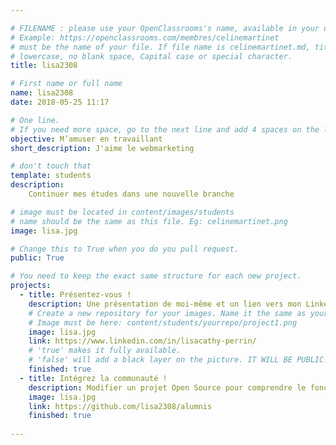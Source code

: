 ```yaml
---

# FILENAME : please use your OpenClassrooms's name, available in your url.
# Example: https://openclassrooms.com/membres/celinemartinet
# must be the name of your file. If file name is celinemartinet.md, title is celinemartinet.
# lowercase, no blank space, Capital case or special character.
title: lisa2308

# First name or full name
name: lisa2308
date: 2018-05-25 11:17

# One line.
# If you need more space, go to the next line and add 4 spaces on the left, as in 'description'.
objective: M’amuser en travaillant
short_description: J'aime le webmarketing 

# don't touch that
template: students
description:
    Continuer mes études dans une nouvelle branche 

# image must be located in content/images/students
# name should be the same as this file. Eg: celinemartinet.png
image: lisa.jpg

# Change this to True when you do you pull request.
public: True

# You need to keep the exact same structure for each new project.
projects:
  - title: Présentez-vous !
    description: Une présentation de moi-même et un lien vers mon LinkedIn.
    # Create a new repository for your images. Name it the same as your nickname and profile picture.
    # Image must be here: content/students/yourrepo/project1.png
    image: lisa.jpg
    link: https://www.linkedin.com/in/lisacathy-perrin/
    # 'true' makes it fully available.
    # 'false' will add a black layer on the picture. IT WILL BE PUBLIC!
    finished: true
  - title: Intégrez la communauté !
    description: Modifier un projet Open Source pour comprendre le fonctionnement de Git, de Github et des pull requests. 
    image: lisa.jpg
    link: https://github.com/lisa2308/alumnis
    finished: true
  
---
```

